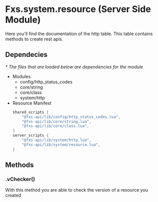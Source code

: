 # Fxs.system.resource (**Server Side Module**)
Here you'll find the documentation of the http table. This table contains methods to create rest apis.

## Dependecies
_* The files that are loaded below are dependencies for the module_
- Modules
	- config/http_status_codes
	- core/string
	- core/class
	- system/http
- Resource Manifest
	```lua
	shared_scripts {
	    "@fxs-api/lib/config/http_status_codes.lua",
	    "@fxs-api/lib/core/string.lua",
	    "@fxs-api/lib/core/class.lua",
	}
	server_scripts {
	    "@fxs-api/lib/system/http.lua",
	    "@fxs-api/lib/system/resource.lua",
	}
	```

## Methods

### .vChecker()
With this method you are able to check the version of a resource you created